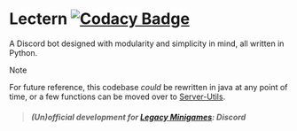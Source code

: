
# Lectern [![Codacy Badge](https://app.codacy.com/project/badge/Grade/12bb2b8ddd974980916e18b6568298f4)](https://app.codacy.com/gh/ThatBooze/Lectern/dashboard?utm_source=gh&utm_medium=referral&utm_content=&utm_campaign=Badge_grade)
A Discord bot designed with modularity and simplicity in mind, all written in Python.

> [!NOTE]
> For future reference, this codebase *could* be rewritten in java at any point of time, or a few functions can be moved over to [Server-Utils](https://github.com/Legacy-Edition-Minigames/Server-Utils).

> ##### (Un)official development for [Legacy Minigames](https://legacyminigames.net/): Discord